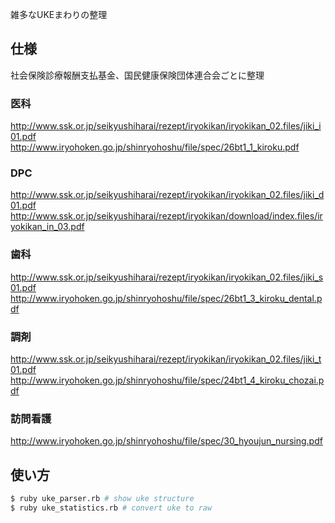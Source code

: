雑多なUKEまわりの整理

## 仕様
社会保険診療報酬支払基金、国民健康保険団体連合会ごとに整理

### 医科
http://www.ssk.or.jp/seikyushiharai/rezept/iryokikan/iryokikan_02.files/jiki_i01.pdf
http://www.iryohoken.go.jp/shinryohoshu/file/spec/26bt1_1_kiroku.pdf

### DPC
http://www.ssk.or.jp/seikyushiharai/rezept/iryokikan/iryokikan_02.files/jiki_d01.pdf
http://www.ssk.or.jp/seikyushiharai/rezept/iryokikan/download/index.files/iryokikan_in_03.pdf

### 歯科
http://www.ssk.or.jp/seikyushiharai/rezept/iryokikan/iryokikan_02.files/jiki_s01.pdf
http://www.iryohoken.go.jp/shinryohoshu/file/spec/26bt1_3_kiroku_dental.pdf

### 調剤
http://www.ssk.or.jp/seikyushiharai/rezept/iryokikan/iryokikan_02.files/jiki_t01.pdf
http://www.iryohoken.go.jp/shinryohoshu/file/spec/24bt1_4_kiroku_chozai.pdf


### 訪問看護
http://www.iryohoken.go.jp/shinryohoshu/file/spec/30_hyoujun_nursing.pdf

## 使い方
```bash
$ ruby uke_parser.rb # show uke structure
$ ruby uke_statistics.rb # convert uke to raw
```
